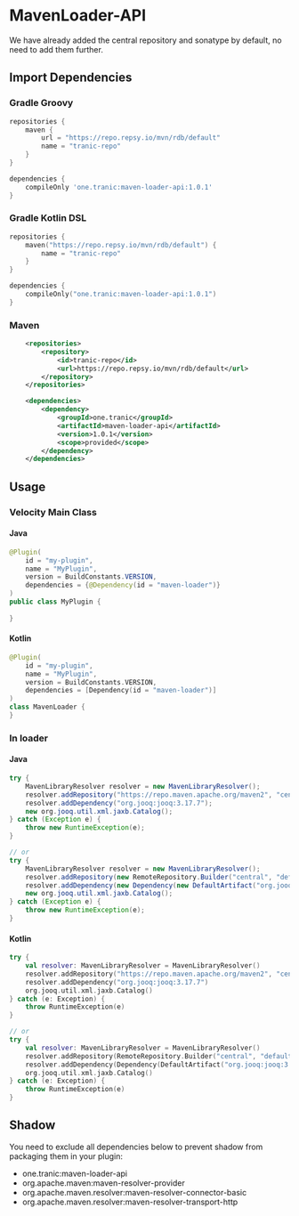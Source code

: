 # MavenLoader-API

We have already added the central repository and sonatype by default, no need to add them further.

## Import Dependencies

### Gradle Groovy
```groovy
repositories {
    maven {
        url = "https://repo.repsy.io/mvn/rdb/default"
        name = "tranic-repo"
    }
}

dependencies {
    compileOnly 'one.tranic:maven-loader-api:1.0.1'
}

```

### Gradle Kotlin DSL
```kotlin
repositories {
    maven("https://repo.repsy.io/mvn/rdb/default") {
        name = "tranic-repo"
    }
}

dependencies {
    compileOnly("one.tranic:maven-loader-api:1.0.1")
}
```

### Maven
```xml
    <repositories>
        <repository>
            <id>tranic-repo</id>
            <url>https://repo.repsy.io/mvn/rdb/default</url>
        </repository>
    </repositories>

    <dependencies>
        <dependency>
            <groupId>one.tranic</groupId>
            <artifactId>maven-loader-api</artifactId>
            <version>1.0.1</version>
            <scope>provided</scope>
        </dependency>
    </dependencies>
```

## Usage
### Velocity Main Class
#### Java
```java
@Plugin(
    id = "my-plugin", 
    name = "MyPlugin", 
    version = BuildConstants.VERSION, 
    dependencies = {@Dependency(id = "maven-loader")}
)
public class MyPlugin {
    
}
```

#### Kotlin
```kotlin
@Plugin(
    id = "my-plugin",
    name = "MyPlugin",
    version = BuildConstants.VERSION,
    dependencies = [Dependency(id = "maven-loader")]
)
class MavenLoader {
}
```

### In loader
#### Java
```java
try {
    MavenLibraryResolver resolver = new MavenLibraryResolver();
    resolver.addRepository("https://repo.maven.apache.org/maven2", "central");
    resolver.addDependency("org.jooq:jooq:3.17.7");
    new org.jooq.util.xml.jaxb.Catalog();
} catch (Exception e) {
    throw new RuntimeException(e);
}

// or
try {
    MavenLibraryResolver resolver = new MavenLibraryResolver();
    resolver.addRepository(new RemoteRepository.Builder("central", "default", "https://repo.maven.apache.org/maven2").build());
    resolver.addDependency(new Dependency(new DefaultArtifact("org.jooq:jooq:3.17.7"), null));
    new org.jooq.util.xml.jaxb.Catalog();
} catch (Exception e) {
    throw new RuntimeException(e);
}
```

#### Kotlin
```kotlin
try {
    val resolver: MavenLibraryResolver = MavenLibraryResolver()
    resolver.addRepository("https://repo.maven.apache.org/maven2", "central")
    resolver.addDependency("org.jooq:jooq:3.17.7")
    org.jooq.util.xml.jaxb.Catalog()
} catch (e: Exception) {
    throw RuntimeException(e)
}

// or
try {
    val resolver: MavenLibraryResolver = MavenLibraryResolver()
    resolver.addRepository(RemoteRepository.Builder("central", "default", "https://repo.maven.apache.org/maven2").build())
    resolver.addDependency(Dependency(DefaultArtifact("org.jooq:jooq:3.17.7"), null))
    org.jooq.util.xml.jaxb.Catalog()
} catch (e: Exception) {
    throw RuntimeException(e)
}
```

## Shadow
You need to exclude all dependencies below to prevent shadow from packaging them in your plugin:

- one.tranic:maven-loader-api
- org.apache.maven:maven-resolver-provider
- org.apache.maven.resolver:maven-resolver-connector-basic
- org.apache.maven.resolver:maven-resolver-transport-http